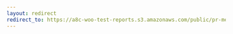 ```yaml
---
layout: redirect
redirect_to: https://a8c-woo-test-reports.s3.amazonaws.com/public/pr-merge/43182/e2e/index.html
---
```

